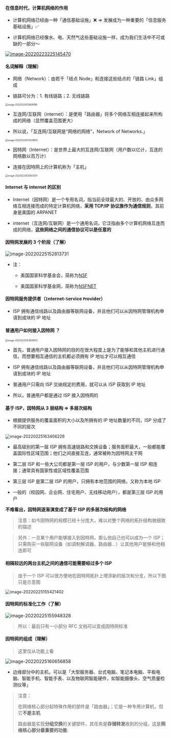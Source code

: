 #### 在信息时代，计算机网络的作用

- 计算机网络已经由一种「通信基础设施」❌ => 发展成为一种重要的「信息服务基础设施」✅

- 计算机网络已经像水、电、天然气这些基础设施一样，成为我们生活中不可或缺的一部分～

[![image-20220223225145470](https://aliyun-oss-lpj.oss-cn-qingdao.aliyuncs.com/images/by-picgo/image-20220223225145470.png)](https://www.cnnic.net.cn)

#### 名词解释（理解）

- 网络（Network）：由若干「结点 Node」和连接这些结点的「链路 Link」组成

- 链路可分为：1. 有线链路；2. 无线链路

<img src="https://aliyun-oss-lpj.oss-cn-qingdao.aliyuncs.com/images/by-picgo/image-20220224112808190.png" alt="image-20220224112808190" style="zoom:50%;" />

- 互连网/互联网（internet）：是使用「路由器」将多个网络互相连接起来所构成的网络（显然覆盖范围更大）

- 所以说，「互连网/互联网是“网络的网络”，Network of Networks.」

<img src="https://aliyun-oss-lpj.oss-cn-qingdao.aliyuncs.com/images/by-picgo/image-20220224113428852.png" alt="image-20220224113428852" style="zoom: 50%;" />

- 因特网（Internet）：是世界上最大的互连网/互联网（用户数以亿计，互连的网络数以百万计）

- 连接在因特网上的计算机称为「主机」

<img src="https://aliyun-oss-lpj.oss-cn-qingdao.aliyuncs.com/images/by-picgo/image-20220224120503011.png" alt="image-20220224120503011" style="zoom:50%;" />

#### Internet 与 internet 的区别

- Internet（因特网）是一个专用名词，指当前全球最大的、开放的、由众多网络互相连接而成的特定计算机网络，**采用 TCP/IP 协议族作为通信规则**，其前身是美国的 ARPANET

- internet（互连网/互联网）是一个通用名词，它泛指由多个计算机网络互连而成的网络，**这些网络之间的通信协议可以是任意的**

#### 因特网发展的 3 个阶段（了解）

![image-20220225152813731](https://aliyun-oss-lpj.oss-cn-qingdao.aliyuncs.com/images/by-picgo/image-20220225152813731.png)

- 注：

	- 美国国家科学基金会，简称为[NSF](https://zh.wikipedia.org/wiki/%E5%9B%BD%E5%AE%B6%E7%A7%91%E5%AD%A6%E5%9F%BA%E9%87%91%E4%BC%9A)

	- 美国国家科学基金网，简称为[NSFNET](https://en.wikipedia.org/wiki/National_Science_Foundation_Network)

#### 因特网服务提供者（`I`nternet-`S`ervice `P`rovider）

- ISP 拥有通信线路以及路由器等联网设备，并且他们可以从因特网管理机构申请到成块的 IP 地址

#### 普通用户如何接入因特网 ？

<img src="https://aliyun-oss-lpj.oss-cn-qingdao.aliyuncs.com/images/by-picgo/image-20220225153838152.png" alt="image-20220225153838152" style="zoom:50%;" />

- 首先，普通用户接入因特网的目的在很大程度上是为了能够和其他主机进行通信，而想要相互通信的主机都必须拥有 IP 地址才可以相互通信

- ISP 拥有通信线路以及路由器等联网设备，并且他们可以从因特网管理机构申请到成块的 IP 地址

- 普通用户只需向 ISP 交纳规定的费用，就可以从 ISP 获取到 IP 地址

- 所以，普通用户都是通过 ISP 接入因特网的

#### 基于 ISP，因特网从 3 层结构 => 多层次结构

- 根据提供服务的覆盖面积的大小以及所拥有的 IP 地址数量的不同，ISP 分成了不同的层次

<img src="https://aliyun-oss-lpj.oss-cn-qingdao.aliyuncs.com/images/by-picgo/image-20220225163406228.png" alt="image-20220225163406228" style="zoom:90%;" />

- 最高级别的第一层 ISP 拥有高速链路和交换设备；服务面积最大，一般都能覆盖国际性区域范围；他们之间直接互连，通常被称为因特网主干网

- 第二层 ISP 和一些大公司都是第一层 ISP 的用户，与少数第一层 ISP 相连接；通常具有国家性或区域性覆盖范围

- 第三层 ISP 是第二层 ISP 的用户，只拥有本地范围的网络，又称为本地 ISP

- 一般的（校园网、企业网、住宅用户、无线移动用户），都是第三层 ISP 的用户

**不难看出，因特网逐渐演变成了基于 ISP 的多层次结构的网络**

> 注意：如今因特网的规模已经十分庞大，难以对整个网络的拓扑结构做细致的描述

> 另外：一旦某个用户能够接入到因特网，那么他自己也可以成为一个 ISP；只需购买一些联网设备（如调制解调器、路由器...）让其他用户能够和他相连即可

#### 相隔较远的两台主机之间的通信可能需要经过多个 ISP

> 由于一个 ISP 可以很方便地在因特网拓扑上增添新的层次和分支，所以下图只是示意图

<img src="https://aliyun-oss-lpj.oss-cn-qingdao.aliyuncs.com/images/by-picgo/image-20220225155421402.png" alt="image-20220225155421402" style="zoom:90%;" />

#### 因特网的标准化工作（了解）

![image-20220225155948328](https://aliyun-oss-lpj.oss-cn-qingdao.aliyuncs.com/images/by-picgo/image-20220225155948328.png)

> 所以：最后只有一小部分 RFC 文档可以变成因特网标准

#### 因特网的组成（理解）

> 这里仅从功能上看

![image-20220225160656858](https://aliyun-oss-lpj.oss-cn-qingdao.aliyuncs.com/images/by-picgo/image-20220225160656858.png)

- 边缘部分中的主机，可以是「大型服务器、台式电脑、笔记本电脑、平板电脑、智能手机、智能手表、以及物联网智能硬件，如智能摄像头、空气质量检测仪等」

> 注意：
>
> 在网络核心部分起特殊作用的部件是「路由器」；它是一种专用计算机，但它**不是主机**
>
> 路由器是实现**分组交换**的关键部件，其任务是**存储转发**收到的分组，这是**网络核心部分最重要的功能**
